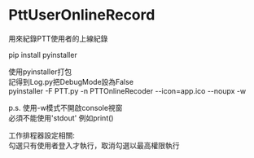 # PttUserOnlineRecord
用來紀錄PTT使用者的上線紀錄

pip install pyinstaller

使用pyinstaller打包  
記得到Log.py把DebugMode設為False  
pyinstaller -F PTT.py  -n PTTOnlineRecoder --icon=app.ico --noupx -w

p.s. 使用-w模式不開啟console視窗  
必須不能使用'stdout' 例如print()

工作排程器設定相關:  
勾選只有使用者登入才執行，取消勾選以最高權限執行